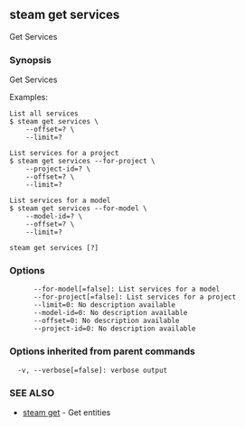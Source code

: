 ## steam get services

Get Services

### Synopsis


Get Services

Examples:

    List all services
    $ steam get services \
        --offset=? \
        --limit=?

    List services for a project
    $ steam get services --for-project \
        --project-id=? \
        --offset=? \
        --limit=?

    List services for a model
    $ steam get services --for-model \
        --model-id=? \
        --offset=? \
        --limit=?

```
steam get services [?]
```

### Options

```
      --for-model[=false]: List services for a model
      --for-project[=false]: List services for a project
      --limit=0: No description available
      --model-id=0: No description available
      --offset=0: No description available
      --project-id=0: No description available
```

### Options inherited from parent commands

```
  -v, --verbose[=false]: verbose output
```

### SEE ALSO
* [steam get](steam_get.md)	 - Get entities

